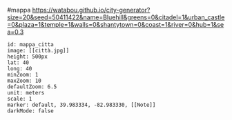 #mappa
https://watabou.github.io/city-generator?size=20&seed=50411422&name=Bluehill&greens=0&citadel=1&urban_castle=0&plaza=1&temple=1&walls=0&shantytown=0&coast=1&river=0&hub=1&sea=0.3
```leaflet
id: mappa_citta
image: [[città.jpg]]
height: 500px
lat: 40
long: 40
minZoom: 1
maxZoom: 10
defaultZoom: 6.5
unit: meters
scale: 1
marker: default, 39.983334, -82.983330, [[Note]]
darkMode: false
```
